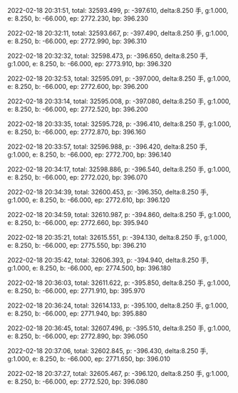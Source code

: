 2022-02-18 20:31:51, total: 32593.499, p: -397.610, delta:8.250 手, g:1.000, e: 8.250, b: -66.000, ep: 2772.230, bp: 396.230

2022-02-18 20:32:11, total: 32593.667, p: -397.490, delta:8.250 手, g:1.000, e: 8.250, b: -66.000, ep: 2772.990, bp: 396.310

2022-02-18 20:32:32, total: 32598.473, p: -396.650, delta:8.250 手, g:1.000, e: 8.250, b: -66.000, ep: 2773.910, bp: 396.320

2022-02-18 20:32:53, total: 32595.091, p: -397.000, delta:8.250 手, g:1.000, e: 8.250, b: -66.000, ep: 2772.600, bp: 396.200

2022-02-18 20:33:14, total: 32595.008, p: -397.080, delta:8.250 手, g:1.000, e: 8.250, b: -66.000, ep: 2772.520, bp: 396.200

2022-02-18 20:33:35, total: 32595.728, p: -396.410, delta:8.250 手, g:1.000, e: 8.250, b: -66.000, ep: 2772.870, bp: 396.160

2022-02-18 20:33:57, total: 32596.988, p: -396.420, delta:8.250 手, g:1.000, e: 8.250, b: -66.000, ep: 2772.700, bp: 396.140

2022-02-18 20:34:17, total: 32598.886, p: -396.540, delta:8.250 手, g:1.000, e: 8.250, b: -66.000, ep: 2772.020, bp: 396.070

2022-02-18 20:34:39, total: 32600.453, p: -396.350, delta:8.250 手, g:1.000, e: 8.250, b: -66.000, ep: 2772.610, bp: 396.120

2022-02-18 20:34:59, total: 32610.987, p: -394.860, delta:8.250 手, g:1.000, e: 8.250, b: -66.000, ep: 2772.660, bp: 395.940

2022-02-18 20:35:21, total: 32615.551, p: -394.130, delta:8.250 手, g:1.000, e: 8.250, b: -66.000, ep: 2775.550, bp: 396.210

2022-02-18 20:35:42, total: 32606.393, p: -394.940, delta:8.250 手, g:1.000, e: 8.250, b: -66.000, ep: 2774.500, bp: 396.180

2022-02-18 20:36:03, total: 32611.622, p: -395.850, delta:8.250 手, g:1.000, e: 8.250, b: -66.000, ep: 2771.910, bp: 395.970

2022-02-18 20:36:24, total: 32614.133, p: -395.100, delta:8.250 手, g:1.000, e: 8.250, b: -66.000, ep: 2771.940, bp: 395.880

2022-02-18 20:36:45, total: 32607.496, p: -395.510, delta:8.250 手, g:1.000, e: 8.250, b: -66.000, ep: 2772.890, bp: 396.050

2022-02-18 20:37:06, total: 32602.845, p: -396.430, delta:8.250 手, g:1.000, e: 8.250, b: -66.000, ep: 2771.650, bp: 396.010

2022-02-18 20:37:27, total: 32605.467, p: -396.120, delta:8.250 手, g:1.000, e: 8.250, b: -66.000, ep: 2772.520, bp: 396.080